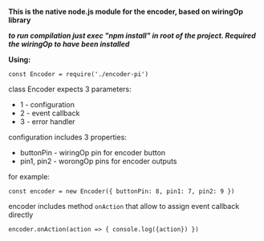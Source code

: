 **This is the native node.js module for the encoder, based on wiringOp library**

***to run compilation just exec "npm install" in root of the project. Required the wiringOp to have been installed***

**Using:**

```const Encoder = require('./encoder-pi')```

  class Encoder expects 3 parameters:

  * 1 - configuration
  * 2 - event callback
  * 3 - error handler

  configuration includes 3 properties:
  * buttonPin - wiringOp pin for encoder button
  * pin1, pin2 - worongOp pins for encoder outputs

  for example:

```const encoder = new Encoder({ buttonPin: 8, pin1: 7, pin2: 9 })```

encoder includes method `onAction` that allow to assign event callback directly

```encoder.onAction(action => { console.log({action}) })```
